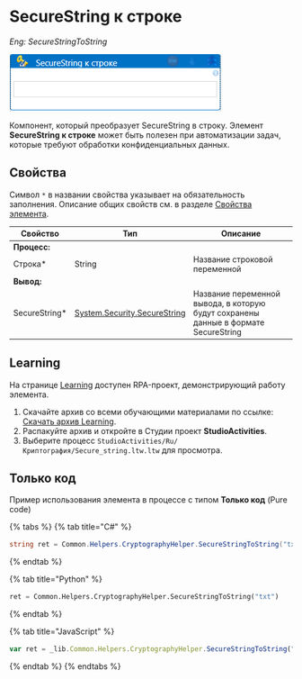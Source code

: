 # SecureString к строке

*Eng: SecureStringToString*

![](<../../../.gitbook/assets/SecureString к строке.png>)

Компонент, который преобразует SecureString в строку. Элемент **SecureString к строке** может быть полезен при автоматизации задач, которые требуют обработки конфиденциальных данных. 

## Свойства

Символ `*` в названии свойства указывает на обязательность заполнения. Описание общих свойств см. в разделе [Свойства элемента](https://docs.primo-rpa.ru/primo-rpa/primo-studio/process/elements#svoistva-elementa).

| Свойство             | Тип                   | Описание                                      |
| -------------------- | --------------------- | --------------------------------------------- |
| **Процесс:**         |           |           |
| Строка\*             | String                | Название строковой переменной                 |
| **Вывод:**           |           |           |
| SecureString\*       | [System.Security.SecureString](https://learn.microsoft.com/ru-ru/dotnet/api/system.security.securestring?view=net-5.0) | Название переменной вывода, в которую будут сохранены данные в формате SecureString           |

## Learning

На странице [Learning](https://github.com/PrimoRPA/Learning) доступен RPA-проект, демонстрирующий работу элемента.

1. Скачайте архив со всеми обучающими материалами по ссылке: [Скачать архив Learning](https://github.com/PrimoRPA/Learning/archive/refs/heads/master.zip).
2. Распакуйте архив и откройте в Студии проект **StudioActivities**.
3. Выберите процесс `StudioActivities/Ru/Криптография/Secure_string.ltw.ltw` для просмотра.



## Только код

Пример использования элемента в процессе с типом **Только код** (Pure code)

{% tabs %}
{% tab title="C#" %}
```csharp
string ret = Common.Helpers.CryptographyHelper.SecureStringToString("txt");
```
{% endtab %}

{% tab title="Python" %}
```python
ret = Common.Helpers.CryptographyHelper.SecureStringToString("txt")
```
{% endtab %}

{% tab title="JavaScript" %}
```javascript
var ret = _lib.Common.Helpers.CryptographyHelper.SecureStringToString("txt");
```
{% endtab %}
{% endtabs %}
